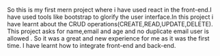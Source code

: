 So this is my first mern project where i have used react in the front-end.I have used tools like bootstrap to glorify the user interface.In this project i have learnt about the CRUD operations(CREATE,READ,UPDATE,DELETE).
This project asks for name,email and age and no duplicate email user is allowed . So it was a great and new experience for me as it was the first time. I have learnt how to integrate front-end and back-end.
